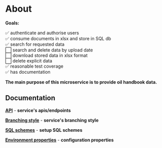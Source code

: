 # About    
__Goals:__
    
:white_check_mark: authenticate and authorise users   
:white_check_mark: consume documents in xlsx and store in SQL db       
:white_check_mark: search for requested data     
:white_large_square: search and delete data by upload date      
:white_large_square: download stored data in xlsx format      
:white_large_square: delete explicit data        
:white_check_mark: reasonable test coverage     
:white_check_mark: has documentation

__The main purpose of this microservice is to provide oil handbook data.__

## Documentation    
__[API](https://github.com/ArtemGet/oil_service/blob/master/src/main/java/com/artemget/oil_service/docs/api/api_main.md)__ - __service's apis/endpoints__

__[Branching style](https://github.com/ArtemGet/oil_service/blob/master/src/main/java/com/artemget/oil_service/docs/code_style/development_style.md)__ - __service's branching style__

__[SQL schemes](https://github.com/ArtemGet/oil_service/blob/master/src/main/java/com/artemget/oil_service/docs/sql/schemes.md)__ - __setup SQL schemes__

__[Environment properties](https://github.com/ArtemGet/oil_service/tree/master/src/main/java/com/artemget/oil_service/docs/variables/env_properties.md)__ - __configuration properties__
